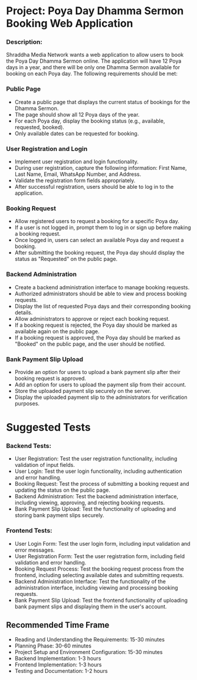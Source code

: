 # Project: Poya Day Dhamma Sermon Booking Web Application
### Description:
Shraddha Media Network wants a web application to allow users to book the Poya Day Dhamma Sermon online. The application will have 12 Poya days in a year, and there will be only one Dhamma Sermon available for booking on each Poya day. The following requirements should be met:

### Public Page
- Create a public page that displays the current status of bookings for the Dhamma Sermon.
- The page should show all 12 Poya days of the year.
- For each Poya day, display the booking status (e.g., available, requested, booked).
- Only available dates can be requested for booking.

### User Registration and Login
- Implement user registration and login functionality.
- During user registration, capture the following information: First Name, Last Name, Email, WhatsApp Number, and Address.
- Validate the registration form fields appropriately.
- After successful registration, users should be able to log in to the application.

### Booking Request
- Allow registered users to request a booking for a specific Poya day.
- If a user is not logged in, prompt them to log in or sign up before making a booking request.
- Once logged in, users can select an available Poya day and request a booking.
- After submitting the booking request, the Poya day should display the status as "Requested" on the public page.

### Backend Administration
- Create a backend administration interface to manage booking requests.
- Authorized administrators should be able to view and process booking requests.
- Display the list of requested Poya days and their corresponding booking details.
- Allow administrators to approve or reject each booking request.
- If a booking request is rejected, the Poya day should be marked as available again on the public page.
- If a booking request is approved, the Poya day should be marked as "Booked" on the public page, and the user should be notified.

### Bank Payment Slip Upload
- Provide an option for users to upload a bank payment slip after their booking request is approved.
- Add an option for users to upload the payment slip from their account.
- Store the uploaded payment slip securely on the server.
- Display the uploaded payment slip to the administrators for verification purposes.


# Suggested Tests

### Backend Tests:
- User Registration: Test the user registration functionality, including validation of input fields.
- User Login: Test the user login functionality, including authentication and error handling.
- Booking Request: Test the process of submitting a booking request and updating the status on the public page.
- Backend Administration: Test the backend administration interface, including viewing, approving, and rejecting booking requests.
- Bank Payment Slip Upload: Test the functionality of uploading and storing bank payment slips securely.

### Frontend Tests:
- User Login Form: Test the user login form, including input validation and error messages.
- User Registration Form: Test the user registration form, including field validation and error handling.
- Booking Request Process: Test the booking request process from the frontend, including selecting available dates and submitting requests.
- Backend Administration Interface: Test the functionality of the administration interface, including viewing and processing booking requests.
- Bank Payment Slip Upload: Test the frontend functionality of uploading bank payment slips and displaying them in the user's account.

## Recommended Time Frame
- Reading and Understanding the Requirements: 15-30 minutes
- Planning Phase: 30-60 minutes
- Project Setup and Environment Configuration: 15-30 minutes
- Backend Implementation: 1-3 hours
- Frontend Implementation: 1-3 hours
- Testing and Documentation: 1-2 hours
